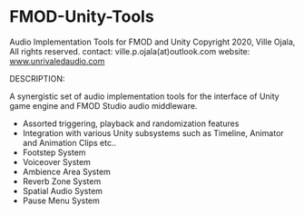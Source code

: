 # FMOD-Unity-Tools
Audio Implementation Tools for FMOD and Unity
Copyright 2020, Ville Ojala, All rights reserved.
contact: ville.p.ojala(at)outlook.com
website: www.unrivaledaudio.com

DESCRIPTION:

A synergistic set of audio implementation tools for the interface of Unity game engine and FMOD Studio audio middleware.

- Assorted triggering, playback and randomization features
- Integration with various Unity subsystems such as Timeline, Animator and Animation Clips etc..
- Footstep System
- Voiceover System
- Ambience Area System
- Reverb Zone System
- Spatial Audio System
- Pause Menu System
